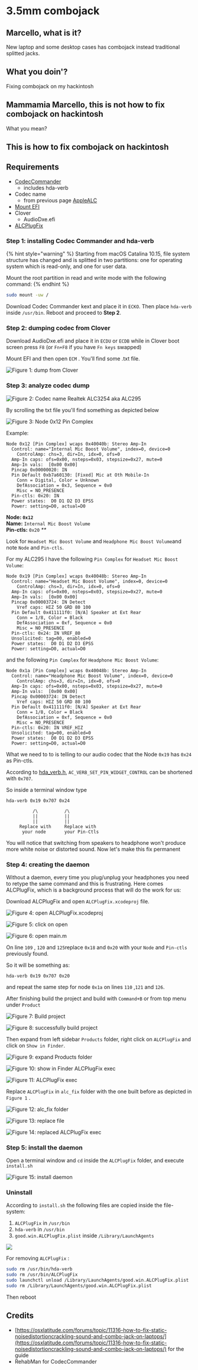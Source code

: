# 3.5mm combojack

## Marcello, what is it?

New laptop and some desktop cases has combojack instead traditional splitted jacks.

## What you doin'?

Fixing combojack on my hackintosh

## Mammamia Marcello, this is not how to fix combojack on hackintosh

What you mean?

## This is how to fix combojack on hackintosh

## Requirements

* [CodecCommander](https://bitbucket.org/RehabMan/os-x-eapd-codec-commander/downloads/RehabMan-CodecCommander-2018-1003.zip)
  * includes hda-verb
* Codec name
  * from previous page [AppleALC](applealc.md)
* [Mount EFI](../../bootloaders/mount-efi.md)
* Clover
  * AudioDxe.efi
* [ALCPlugFix](https://github.com/goodwin/ALCPlugFix)

### Step 1: installing Codec Commander and hda-verb

{% hint style="warning" %}
Starting from macOS Catalina 10.15, file system structure has changed and is splitted in two partitions: one for operating system which is read-only, and one for user data.

Mount the root partition in read and write mode with the following command:
{% endhint %}

```bash
sudo mount -uw /
```

Download Codec Commander kext and place it in `ECKO`. Then place `hda-verb` inside `/usr/bin`. Reboot and proceed to **Step 2**.

### Step 2: dumping codec from Clover

Download AudioDxe.efi and place it in `ECDU` or `ECDB` while in Clover boot screen press `F8` \(or `Fn+F8` if you have `Fn keys` swapped\)

Mount EFI and then open `ECM` . You'll find some .txt file.

![Figure 1: dump from Clover](../../.gitbook/assets/image%20%2836%29.png)

### Step 3: analyze codec dump

![Figure 2: Codec name Realtek ALC3254 aka ALC295](../../.gitbook/assets/image%20%2859%29.png)

By scrolling the txt file you'll find something as depicted below

![Figure 3: Node 0x12 Pin Complex](../../.gitbook/assets/image%20%2870%29.png)

Example:

```text
Node 0x12 [Pin Complex] wcaps 0x40040b: Stereo Amp-In
  Control: name="Internal Mic Boost Volume", index=0, device=0
    ControlAmp: chs=3, dir=In, idx=0, ofs=0
  Amp-In caps: ofs=0x00, nsteps=0x03, stepsize=0x27, mute=0
  Amp-In vals:  [0x00 0x00]
  Pincap 0x00000020: IN
  Pin Default 0xb7a60130: [Fixed] Mic at Oth Mobile-In
    Conn = Digital, Color = Unknown
    DefAssociation = 0x3, Sequence = 0x0
    Misc = NO_PRESENCE
  Pin-ctls: 0x20: IN
  Power states:  D0 D1 D2 D3 EPSS
  Power: setting=D0, actual=D0
```

**Node: `0x12`  
Name:** `Internal Mic Boost Volume`  
**Pin-ctls:** `0x20` _\*\*_

Look for `Headset Mic Boost Volume` and `Headphone Mic Boost Volume`and note `Node` and `Pin-ctls`.

For my ALC295 I have the following `Pin Complex` for `Headset Mic Boost Volume`:

```text
Node 0x19 [Pin Complex] wcaps 0x40048b: Stereo Amp-In
  Control: name="Headset Mic Boost Volume", index=0, device=0
    ControlAmp: chs=3, dir=In, idx=0, ofs=0
  Amp-In caps: ofs=0x00, nsteps=0x03, stepsize=0x27, mute=0
  Amp-In vals:  [0x00 0x00]
  Pincap 0x00003724: IN Detect
    Vref caps: HIZ 50 GRD 80 100
  Pin Default 0x411111f0: [N/A] Speaker at Ext Rear
    Conn = 1/8, Color = Black
    DefAssociation = 0xf, Sequence = 0x0
    Misc = NO_PRESENCE
  Pin-ctls: 0x24: IN VREF_80
  Unsolicited: tag=00, enabled=0
  Power states:  D0 D1 D2 D3 EPSS
  Power: setting=D0, actual=D0
```

and the following `Pin Complex` for `Headphone Mic Boost Volume`:

```text
Node 0x1a [Pin Complex] wcaps 0x40048b: Stereo Amp-In
  Control: name="Headphone Mic Boost Volume", index=0, device=0
    ControlAmp: chs=3, dir=In, idx=0, ofs=0
  Amp-In caps: ofs=0x00, nsteps=0x03, stepsize=0x27, mute=0
  Amp-In vals:  [0x00 0x00]
  Pincap 0x00003724: IN Detect
    Vref caps: HIZ 50 GRD 80 100
  Pin Default 0x411111f0: [N/A] Speaker at Ext Rear
    Conn = 1/8, Color = Black
    DefAssociation = 0xf, Sequence = 0x0
    Misc = NO_PRESENCE
  Pin-ctls: 0x20: IN VREF_HIZ
  Unsolicited: tag=00, enabled=0
  Power states:  D0 D1 D2 D3 EPSS
  Power: setting=D0, actual=D0
```

What we need to to is telling to our audio codec that the Node `0x19` has `0x24` as Pin-ctls.

According to [hda\_verb.h](https://github.com/digitalocean/linux-coresched/blob/master/include/sound/hda_verbs.h), `AC_VERB_SET_PIN_WIDGET_CONTROL` can be shortened with `0x707`.

So inside a terminal window type

```text
hda-verb 0x19 0x707 0x24

          /\          /\
          ||          ||
          ||          ||
     Replace with     Replace with 
      your node       your Pin-Ctls
```

You will notice that switching from speakers to headphone won't produce more white noise or distorted sound. Now let's make this fix permanent

### Step 4: creating the daemon

Without a daemon, every time you plug/unplug your headphones you need to retype the same command and this is frustrating. Here comes ALCPlugFix, which is a background process that will do the work for us:

Download ALCPlugFix and open `ALCPlugFix.xcodeproj` file.

![Figure 4: open ALCPlugFix.xcodeproj](../../.gitbook/assets/image%20%2818%29.png)

![Figure 5: click on open](../../.gitbook/assets/image%20%2849%29.png)

![Figure 6: open main.m](../../.gitbook/assets/image%20%2858%29.png)

On line `109` , `120` and `125`replace `0x18` and `0x20` with your `Node` and `Pin-ctls` previously found.

So it will be something as:

```text
hda-verb 0x19 0x707 0x20
```

and repeat the same step for node `0x1a` on lines `110` ,`121` and `126`.

After finishing build the project and build with `Command+B` or from top menu under `Product`

![Figure 7: Build project](../../.gitbook/assets/image%20%2848%29.png)

![Figure 8: successfully build project](../../.gitbook/assets/image%20%2846%29.png)

Then expand from left sidebar `Products` folder, right click on `ALCPlugFix` and click on `Show in Finder`.

![Figure 9: expand Products folder](../../.gitbook/assets/image%20%2856%29.png)

![Figure 10: show in Finder ALCPlugFix exec](../../.gitbook/assets/image%20%281%29.png)

![Figure 11: ALCPlugFix exec ](../../.gitbook/assets/image%20%2840%29.png)

Replace `ALCPlugFix` in `alc_fix` folder with the one built before as depicted in `Figure 1` .

![Figure 12: alc\_fix folder](../../.gitbook/assets/image%20%2820%29.png)

![Figure 13: replace file](../../.gitbook/assets/image%20%2871%29.png)

![Figure 14: replaced ALCPlugFix exec](../../.gitbook/assets/image%20%2810%29.png)

### Step 5: install the daemon

Open a terminal window and `cd` inside the `ALCPlugFix` folder, and execute `install.sh`

![Figure 15: install daemon](../../.gitbook/assets/image%20%2847%29.png)

### Uninstall

According to `install.sh` the following files are copied inside the file-system:

1. `ALCPlugFix` in `/usr/bin`
2. `hda-verb` in `/usr/bin` 
3. `good.win.ALCPlugFix.plist` inside `/Library/LaunchAgents`

![](../../.gitbook/assets/image%20%2817%29.png)

For removing `ALCPlugFix` :

```bash
sudo rm /usr/bin/hda-verb
sudo rm /usr/bin/ALCPlugFix
sudo launchctl unload /Library/LaunchAgents/good.win.ALCPlugFix.plist
sudo rm /Library/LaunchAgents/good.win.ALCPlugFix.plist
```

Then reboot

## Credits

* [https://osxlatitude.com/forums/topic/11316-how-to-fix-static-noisedistortioncrackling-sound-and-combo-jack-on-laptops/](https://osxlatitude.com/forums/topic/11316-how-to-fix-static-noisedistortioncrackling-sound-and-combo-jack-on-laptops/) for the guide
* RehabMan for CodecCommander

